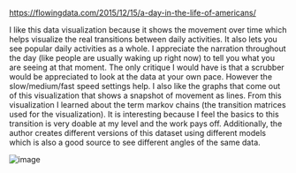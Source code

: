 https://flowingdata.com/2015/12/15/a-day-in-the-life-of-americans/

I like this data visualization because it shows the movement over time which helps visualize the real transitions between daily activities. It also lets you see popular daily activities as a whole. I appreciate the narration throughout the day (like people are usually waking up right now) to tell you what you are seeing at that moment. The only critique I would have is that a scrubber would be appreciated to look at the data at your own pace. However the slow/medium/fast speed settings help. I also like the graphs that come out of this visualization that shows a snapshot of movement as lines. 
From this visualization I learned about the term markov chains (the transition matrices used for the visualization). It is interesting because I feel the basics to this transition is very doable at my level and the work pays off. Additionally, the author creates different versions of this dataset using different models which is also a good source to see different angles of the same data.

![image](https://github.com/kylieflerlage/reflections/assets/128189858/e91ea019-2895-450f-97ab-74bf6d92b367)

